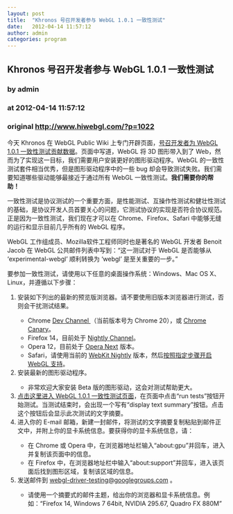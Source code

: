 ```yaml
---
layout: post
title:  "Khronos 号召开发者参与 WebGL 1.0.1 一致性测试"
date:   2012-04-14 11:57:12
author: admin
categories: program
---
```


## Khronos 号召开发者参与 WebGL 1.0.1 一致性测试
### by admin
### at 2012-04-14 11:57:12
### original <http://www.hiwebgl.com/?p=1022>

<div><p>今天 Khronos 在 WebGL Public Wiki 上专门开辟页面，<a href="http://www.khronos.org/webgl/wiki/CrowdsourcingDriverTesting">号召开发者为 WebGL 1.0.1 一致性测试贡献数据</a>。页面中写道，WebGL 将 3D 图形带入到了 Web，然而为了实现这一目标，我们需要用户安装更好的图形驱动程序。WebGL 的一致性测试套件相当优秀，但是图形驱动程序中的一些 bug 却会导致测试失败。我们需要知道哪些驱动能够最接近于通过所有 WebGL 一致性测试。<strong>我们需要你的帮助！</strong></p>
<p>一致性测试是协议测试的一个重要方面，是性能测试、互操作性测试和健壮性测试的基础，是协议开发人员首要关心的问题，它测试协议的实现是否符合协议规范。正是因为一致性测试，我们现在才可以在 Chrome、Firefox、Safari 中能够无缝的运行和显示目前几乎所有的 WebGL 程序。</p>
<p>WebGL 工作组成员、Mozilla软件工程师同时也是著名的 WebGL 开发者 Benoit Jacob 在 WebGL 公共邮件列表中写到：“这一测试对于 WebGL 是否能够从 ‘experimental-webgl’ 顺利转换为 ‘webgl’ 是至关重要的一步。”</p>
<p>要参加一致性测试，请使用以下任意的桌面操作系统：Windows、Mac OS X、Linux，并遵循以下步骤：</p>
<ol>
<li>安装如下列出的最新的预览版浏览器。请不要使用旧版本浏览器进行测试，否则会干扰测试结果。</li>
<ul>
<li>Chrome <a href="http://www.chromium.org/getting-involved/dev-channel">Dev Channel </a>（当前版本号为 Chrome 20），或 <a href="http://tools.google.com/dlpage/chromesxs">Chrome Canary</a>。</li>
<li>Firefox 14，目前处于 <a href="http://nightly.mozilla.org/">Nightly Channel</a>。</li>
<li>Opera 12，目前处于 <a href="http://www.opera.com/browser/next/">Opera Next</a> 版本。</li>
<li>Safari，请使用当前的 <a href="http://nightly.webkit.org/">WebKit Nightly</a> 版本，然后<a href="http://www.hiwebgl.com/?p=628#Safari">按照指定步骤开启 WebGL 支持</a>。</li>
</ul>
<li>安装最新的图形驱动程序。</li>
<ul>
<li>非常欢迎大家安装 Beta 版的图形驱动，这会对测试帮助更大。</li>
</ul>
<li><a href="https://cvs.khronos.org/svn/repos/registry/trunk/public/webgl/conformance-suites/1.0.1/webgl-conformance-tests.html">点击这里进入 WebGL 1.0.1 一致性测试页面</a>，在页面中点击“run tests”按钮开始测试。当测试结束时，会出现一个写有“display text summary”按钮。点击这个按钮后会显示此次测试的文字摘要。</li>
<li>进入你的 E-mail 邮箱，新建一封邮件，将测试的文字摘要复制粘贴到邮件正文中，并附上你的显卡系统信息。要获得你的显卡系统信息，请：</li>
<ul>
<li>在 Chrome 或 Opera 中，在浏览器地址栏输入“about:gpu”并回车，进入并复制该页面中的信息。</li>
<li>在 Firefox 中，在浏览器地址栏中输入“about:support”并回车，进入该页面后找到图形区域，复制该区域的信息。</li>
</ul>
<li>发送邮件到 <a href="mailto:webgl-driver-testing@googlegroups.com">webgl-driver-testing@googlegroups.com</a> 。</li>
<ul>
<li>请使用一个摘要式的邮件主题，给出你的浏览器和显卡系统信息。例如：“Firefox 14, Windows 7 64bit, NVIDIA 295.67, Quadro FX 880M”</li>
</ul>
</ol>
<p> </p>
</div>